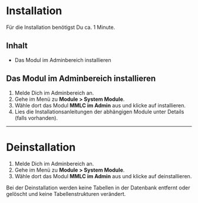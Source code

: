# Installation
Für die Installation benötigst Du ca. 1 Minute.

## Inhalt
- Das Modul im Adminbereich installieren

## Das Modul im Adminbereich installieren
1. Melde Dich im Adminbereich an.
2. Gehe im Menü zu **Module > System Module**.
3. Wähle dort das Modul **MMLC im Admin** aus und klicke auf installieren.
4. Lies die Installationsanleitungen der abhängigen Module unter Details (falls vorhanden).

---

# Deinstallation
1. Melde Dich im Adminbereich an.
2. Gehe im Menü zu **Module > System Module**.
3. Wähle dort das Modul **MMLC im Admin** aus und klicke auf deinstallieren.

Bei der Deinstallation werden keine Tabellen in der Datenbank entfernt oder gelöscht und keine Tabellenstrukturen verändert.
